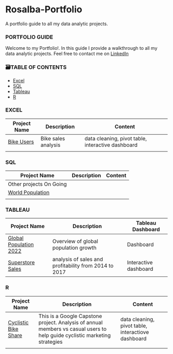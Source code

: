 # Rosalba-Portfolio
A portfolio guide to all my data analytic projects.

### PORTFOLIO GUIDE ###

Welcome to my Portfolio!. In this guide I provide a walkthrough to all my data analytic projects.
Feel free to contact me on [LinkedIn](https://www.linkedin.com/in/rosalba-martin-miami/)


### 🗃️TABLE OF CONTENTS ###

* [Excel](https://github.com/rosalbamartin/Rosalba-Portfolio#Excel)
* [SQL](https://github.com/rosalbamartin/Rosalba-Portfolio#SQL)
* [Tableau](https://github.com/rosalbamartin/Rosalba-Portfolio#Tableau)
* [R](https://github.com/rosalbamartin/Rosalba-Portfolio#R) 

### EXCEL ###

| Project Name                 |         Description                                                         | Content                                            |
| ---------------------------- | ------------------------------------------------------- | -----------------------------------------------------------------------|
| [Bike Users](https://github.com/rosalbamartin/Excel/blob/main/Bike%20users%20EXCEL%20Project.xlsx)| Bike sales analysis| data cleaning, pivot table, interactive dashboard                                                                                |
|                              |                                                         |                                                                        |


### SQL ###

| Project Name                 |         Description                                     | Content                                                                 |
| ---------------------------- | ------------------------------------------------------- | ------------------------------------------------------------------------|
| Other projects On Going      |                                                                                            |                                                                         |
| [World Population](https://github.com/rosalbamartin/SQL/blob/main/World%20Population)| |                                                                         | 
|                              |                                                         |                                                                         |


### TABLEAU ###

| Project Name                 |         Description                                     | Tableau Dashboard                                                        |
| ---------------------------- | --------------------------------------------------------|--------------------------------------------------------------------------|
| [Global Population 2022](https://public.tableau.com/app/profile/rosalba.martin/viz/GlobalPopulation2022/Dashboard1)                  |        Overview of global population growth       | Dashboard                                                      |                                             |                            |
| [Superstore Sales](https://public.tableau.com/app/profile/rosalba.martin/viz/SuperstoreAnalysis_16709485167360/Dashboard1)           |      analysis of sales and profitability from 2014 to 2017    |  Interactive dashboard                              |                                             |                             |

### R ###

| Project Name                 |         Description                                     | Content                                                                 |
| ---------------------------- | ------------------------------------------------------- | -------------------------------------------------------------------------|
| [Cyclistic Bike Share](https://github.com/rosalbamartin/Cyclistic-Bike-share-Data-Analysis)      | This is a Google Capstone project. Analysis of annual members vs casual users to help guide cyclistic marketing strategies                       | data cleaning, pivot table, interactiove dashboard                               |
|                              |                                                                      |                                                            |
